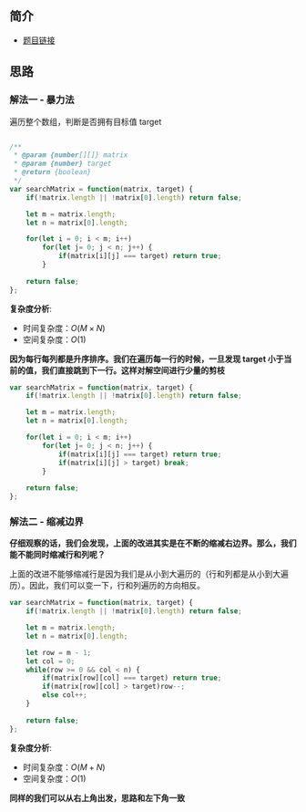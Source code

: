 ## 简介
- [题目链接](https://leetcode-cn.com/problems/search-a-2d-matrix-ii/)

## 思路
### 解法一 - 暴力法
遍历整个数组，判断是否拥有目标值 target

```javascript

/**
 * @param {number[][]} matrix
 * @param {number} target
 * @return {boolean}
 */
var searchMatrix = function(matrix, target) {
    if(!matrix.length || !matrix[0].length) return false;

    let m = matrix.length;
    let n = matrix[0].length;

    for(let i = 0; i < m; i++)
        for(let j= 0; j < n; j++) {
            if(matrix[i][j] === target) return true;
        }
    
    return false;
};
```

**复杂度分析**:
- 时间复杂度：$O(M \times N)$
- 空间复杂度：$O(1)$ 


**因为每行每列都是升序排序。我们在遍历每一行的时候，一旦发现 target 小于当前的值，我们直接跳到下一行。这样对解空间进行少量的剪枝**

```javascript
var searchMatrix = function(matrix, target) {
    if(!matrix.length || !matrix[0].length) return false;

    let m = matrix.length;
    let n = matrix[0].length;

    for(let i = 0; i < m; i++)
        for(let j= 0; j < n; j++) {
            if(matrix[i][j] === target) return true;
            if(matrix[i][j] > target) break;
        }
    
    return false;
};
```

### 解法二 - 缩减边界
**仔细观察的话，我们会发现，上面的改进其实是在不断的缩减右边界。那么，我们能不能同时缩减行和列呢？**

上面的改进不能够缩减行是因为我们是从小到大遍历的（行和列都是从小到大遍历）。因此，我们可以变一下，行和列遍历的方向相反。

```javascript
var searchMatrix = function(matrix, target) {
    if(!matrix.length || !matrix[0].length) return false;

    let m = matrix.length;
    let n = matrix[0].length;

    let row = m - 1;
    let col = 0;
    while(row >= 0 && col < n) {
        if(matrix[row][col] === target) return true;
        if(matrix[row][col] > target)row--;
        else col++;
    }
    
    return false;
};
```

**复杂度分析**:
- 时间复杂度：$O(M + N)$
- 空间复杂度：$O(1)$


**同样的我们可以从右上角出发，思路和左下角一致**
